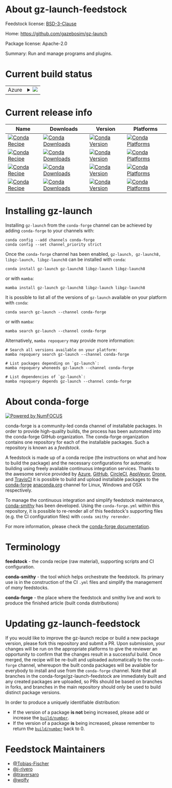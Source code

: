 About gz-launch-feedstock
=========================

Feedstock license: [BSD-3-Clause](https://github.com/conda-forge/gz-launch-feedstock/blob/main/LICENSE.txt)

Home: https://github.com/gazebosim/gz-launch

Package license: Apache-2.0

Summary: Run and manage programs and plugins.

Current build status
====================


<table>
    
  <tr>
    <td>Azure</td>
    <td>
      <details>
        <summary>
          <a href="https://dev.azure.com/conda-forge/feedstock-builds/_build/latest?definitionId=17797&branchName=main">
            <img src="https://dev.azure.com/conda-forge/feedstock-builds/_apis/build/status/gz-launch-feedstock?branchName=main">
          </a>
        </summary>
        <table>
          <thead><tr><th>Variant</th><th>Status</th></tr></thead>
          <tbody><tr>
              <td>linux_64</td>
              <td>
                <a href="https://dev.azure.com/conda-forge/feedstock-builds/_build/latest?definitionId=17797&branchName=main">
                  <img src="https://dev.azure.com/conda-forge/feedstock-builds/_apis/build/status/gz-launch-feedstock?branchName=main&jobName=linux&configuration=linux%20linux_64_" alt="variant">
                </a>
              </td>
            </tr><tr>
              <td>linux_aarch64</td>
              <td>
                <a href="https://dev.azure.com/conda-forge/feedstock-builds/_build/latest?definitionId=17797&branchName=main">
                  <img src="https://dev.azure.com/conda-forge/feedstock-builds/_apis/build/status/gz-launch-feedstock?branchName=main&jobName=linux&configuration=linux%20linux_aarch64_" alt="variant">
                </a>
              </td>
            </tr><tr>
              <td>osx_64</td>
              <td>
                <a href="https://dev.azure.com/conda-forge/feedstock-builds/_build/latest?definitionId=17797&branchName=main">
                  <img src="https://dev.azure.com/conda-forge/feedstock-builds/_apis/build/status/gz-launch-feedstock?branchName=main&jobName=osx&configuration=osx%20osx_64_" alt="variant">
                </a>
              </td>
            </tr><tr>
              <td>osx_arm64</td>
              <td>
                <a href="https://dev.azure.com/conda-forge/feedstock-builds/_build/latest?definitionId=17797&branchName=main">
                  <img src="https://dev.azure.com/conda-forge/feedstock-builds/_apis/build/status/gz-launch-feedstock?branchName=main&jobName=osx&configuration=osx%20osx_arm64_" alt="variant">
                </a>
              </td>
            </tr><tr>
              <td>win_64</td>
              <td>
                <a href="https://dev.azure.com/conda-forge/feedstock-builds/_build/latest?definitionId=17797&branchName=main">
                  <img src="https://dev.azure.com/conda-forge/feedstock-builds/_apis/build/status/gz-launch-feedstock?branchName=main&jobName=win&configuration=win%20win_64_" alt="variant">
                </a>
              </td>
            </tr>
          </tbody>
        </table>
      </details>
    </td>
  </tr>
</table>

Current release info
====================

| Name | Downloads | Version | Platforms |
| --- | --- | --- | --- |
| [![Conda Recipe](https://img.shields.io/badge/recipe-gz--launch-green.svg)](https://anaconda.org/conda-forge/gz-launch) | [![Conda Downloads](https://img.shields.io/conda/dn/conda-forge/gz-launch.svg)](https://anaconda.org/conda-forge/gz-launch) | [![Conda Version](https://img.shields.io/conda/vn/conda-forge/gz-launch.svg)](https://anaconda.org/conda-forge/gz-launch) | [![Conda Platforms](https://img.shields.io/conda/pn/conda-forge/gz-launch.svg)](https://anaconda.org/conda-forge/gz-launch) |
| [![Conda Recipe](https://img.shields.io/badge/recipe-gz--launch8-green.svg)](https://anaconda.org/conda-forge/gz-launch8) | [![Conda Downloads](https://img.shields.io/conda/dn/conda-forge/gz-launch8.svg)](https://anaconda.org/conda-forge/gz-launch8) | [![Conda Version](https://img.shields.io/conda/vn/conda-forge/gz-launch8.svg)](https://anaconda.org/conda-forge/gz-launch8) | [![Conda Platforms](https://img.shields.io/conda/pn/conda-forge/gz-launch8.svg)](https://anaconda.org/conda-forge/gz-launch8) |
| [![Conda Recipe](https://img.shields.io/badge/recipe-libgz--launch-green.svg)](https://anaconda.org/conda-forge/libgz-launch) | [![Conda Downloads](https://img.shields.io/conda/dn/conda-forge/libgz-launch.svg)](https://anaconda.org/conda-forge/libgz-launch) | [![Conda Version](https://img.shields.io/conda/vn/conda-forge/libgz-launch.svg)](https://anaconda.org/conda-forge/libgz-launch) | [![Conda Platforms](https://img.shields.io/conda/pn/conda-forge/libgz-launch.svg)](https://anaconda.org/conda-forge/libgz-launch) |
| [![Conda Recipe](https://img.shields.io/badge/recipe-libgz--launch8-green.svg)](https://anaconda.org/conda-forge/libgz-launch8) | [![Conda Downloads](https://img.shields.io/conda/dn/conda-forge/libgz-launch8.svg)](https://anaconda.org/conda-forge/libgz-launch8) | [![Conda Version](https://img.shields.io/conda/vn/conda-forge/libgz-launch8.svg)](https://anaconda.org/conda-forge/libgz-launch8) | [![Conda Platforms](https://img.shields.io/conda/pn/conda-forge/libgz-launch8.svg)](https://anaconda.org/conda-forge/libgz-launch8) |

Installing gz-launch
====================

Installing `gz-launch` from the `conda-forge` channel can be achieved by adding `conda-forge` to your channels with:

```
conda config --add channels conda-forge
conda config --set channel_priority strict
```

Once the `conda-forge` channel has been enabled, `gz-launch, gz-launch8, libgz-launch, libgz-launch8` can be installed with `conda`:

```
conda install gz-launch gz-launch8 libgz-launch libgz-launch8
```

or with `mamba`:

```
mamba install gz-launch gz-launch8 libgz-launch libgz-launch8
```

It is possible to list all of the versions of `gz-launch` available on your platform with `conda`:

```
conda search gz-launch --channel conda-forge
```

or with `mamba`:

```
mamba search gz-launch --channel conda-forge
```

Alternatively, `mamba repoquery` may provide more information:

```
# Search all versions available on your platform:
mamba repoquery search gz-launch --channel conda-forge

# List packages depending on `gz-launch`:
mamba repoquery whoneeds gz-launch --channel conda-forge

# List dependencies of `gz-launch`:
mamba repoquery depends gz-launch --channel conda-forge
```


About conda-forge
=================

[![Powered by
NumFOCUS](https://img.shields.io/badge/powered%20by-NumFOCUS-orange.svg?style=flat&colorA=E1523D&colorB=007D8A)](https://numfocus.org)

conda-forge is a community-led conda channel of installable packages.
In order to provide high-quality builds, the process has been automated into the
conda-forge GitHub organization. The conda-forge organization contains one repository
for each of the installable packages. Such a repository is known as a *feedstock*.

A feedstock is made up of a conda recipe (the instructions on what and how to build
the package) and the necessary configurations for automatic building using freely
available continuous integration services. Thanks to the awesome service provided by
[Azure](https://azure.microsoft.com/en-us/services/devops/), [GitHub](https://github.com/),
[CircleCI](https://circleci.com/), [AppVeyor](https://www.appveyor.com/),
[Drone](https://cloud.drone.io/welcome), and [TravisCI](https://travis-ci.com/)
it is possible to build and upload installable packages to the
[conda-forge](https://anaconda.org/conda-forge) [anaconda.org](https://anaconda.org/)
channel for Linux, Windows and OSX respectively.

To manage the continuous integration and simplify feedstock maintenance,
[conda-smithy](https://github.com/conda-forge/conda-smithy) has been developed.
Using the ``conda-forge.yml`` within this repository, it is possible to re-render all of
this feedstock's supporting files (e.g. the CI configuration files) with ``conda smithy rerender``.

For more information, please check the [conda-forge documentation](https://conda-forge.org/docs/).

Terminology
===========

**feedstock** - the conda recipe (raw material), supporting scripts and CI configuration.

**conda-smithy** - the tool which helps orchestrate the feedstock.
                   Its primary use is in the construction of the CI ``.yml`` files
                   and simplify the management of *many* feedstocks.

**conda-forge** - the place where the feedstock and smithy live and work to
                  produce the finished article (built conda distributions)


Updating gz-launch-feedstock
============================

If you would like to improve the gz-launch recipe or build a new
package version, please fork this repository and submit a PR. Upon submission,
your changes will be run on the appropriate platforms to give the reviewer an
opportunity to confirm that the changes result in a successful build. Once
merged, the recipe will be re-built and uploaded automatically to the
`conda-forge` channel, whereupon the built conda packages will be available for
everybody to install and use from the `conda-forge` channel.
Note that all branches in the conda-forge/gz-launch-feedstock are
immediately built and any created packages are uploaded, so PRs should be based
on branches in forks, and branches in the main repository should only be used to
build distinct package versions.

In order to produce a uniquely identifiable distribution:
 * If the version of a package **is not** being increased, please add or increase
   the [``build/number``](https://docs.conda.io/projects/conda-build/en/latest/resources/define-metadata.html#build-number-and-string).
 * If the version of a package **is** being increased, please remember to return
   the [``build/number``](https://docs.conda.io/projects/conda-build/en/latest/resources/define-metadata.html#build-number-and-string)
   back to 0.

Feedstock Maintainers
=====================

* [@Tobias-Fischer](https://github.com/Tobias-Fischer/)
* [@j-rivero](https://github.com/j-rivero/)
* [@traversaro](https://github.com/traversaro/)
* [@wolfv](https://github.com/wolfv/)

